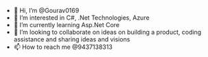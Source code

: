 - 👋 Hi, I’m @Gourav0169
- 👀 I’m interested in C#, .Net Technologies, Azure
- 🌱 I’m currently learning Asp.Net Core
- 💞️ I’m looking to collaborate on ideas on building a product, coding assistance and sharing ideas and visions
- 📫 How to reach me @9437138313

<!---
Gourav0169/Gourav0169 is a ✨ special ✨ repository because its `README.md` (this file) appears on your GitHub profile.
You can click the Preview link to take a look at your changes.
--->
